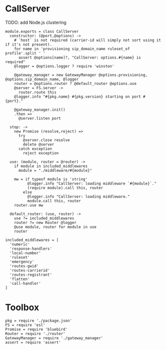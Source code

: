 CallServer
==========

TODO: add Node.js clustering

    module.exports = class CallServer
      constructor: (@port,@options) ->
        # `host` is not required (carrier-id will simply not sort using it if it's not present).
        for name in 'provisioning sip_domain_name ruleset_of profile'.split ' '
          assert @options[name]?, "CallServer: options.#{name} is required"
        @logger = @options.logger ? require 'winston'

        @gateway_manager = new GatewayManager @options.provisioning, @options.sip_domain_name, @logger
        router = @options.router ? @default_router @options.use
        @server = FS.server ->
          router.route this
        @logger.info "#{pkg.name} #{pkg.version} starting on port #{port}."

        @gateway_manager.init()
        .then =>
          @server.listen port

      stop: ->
        new Promise (resolve,reject) =>
          try
            @server.close resolve
            delete @server
          catch exception
            reject exception

      use: (module, router = @router) ->
        if module in included_middlewares
          module = "./middleware/#{module}"

        mw = if typeof module is 'string'
              @logger.info "CallServer: loading middleware `#{module}`."
              (require module).call this, router
            else
              @logger.info "CallServer: loading middleware."
              module.call this, router
        router.use mw

      default_router: (use, router) ->
        use ?= included_middlewares
        router ?= new Router @logger
        @use module, router for module in use
        router

    included_middlewares = [
      'numeric'
      'response-handlers'
      'local-number'
      'ruleset'
      'emergency'
      'routes-gwid'
      'routes-carrierid'
      'routes-registrant'
      'flatten'
      'call-handler'
    ]

Toolbox
=======

    pkg = require './package.json'
    FS = require 'esl'
    Promise = require 'bluebird'
    Router = require './router'
    GatewayManager = require './gateway_manager'
    assert = require 'assert'
